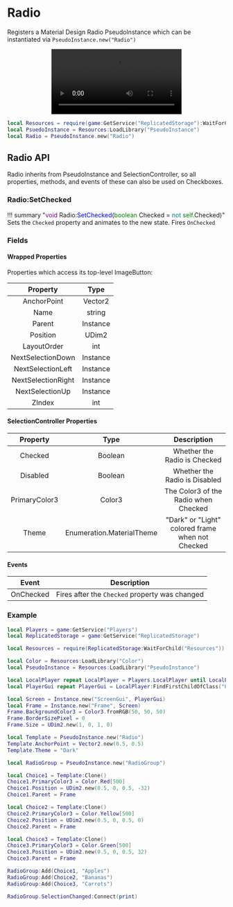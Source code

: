 # Radio

Registers a Material Design Radio PseudoInstance which can be instantiated via `PseudoInstance.new("Radio")`

<div align="center">
	<video autoplay loop>
	<source src="../../../assets/videos/RadioButtons.mp4" type="video/mp4">
	</source>
	</video>
</div>

```lua
local Resources = require(game:GetService("ReplicatedStorage"):WaitForChild("Resources"))
local PsuedoInstance = Resources:LoadLibrary("PseudoInstance")
local Radio = PseudoInstance.new("Radio")
```

## Radio API

Radio inherits from PseudoInstance and SelectionController, so all properties, methods, and events of these can also be used on Checkboxes.

### Radio:SetChecked

!!! summary "<span style="color:purple;">void</span> Radio:<span style="color:blue;">SetChecked</span>(<span style="color:green;">boolean</span> Checked = <span style="color:teal;">not</span> <span style="color:green;">self</span>.Checked)"
	Sets the `Checked` property and animates to the new state. Fires `OnChecked`

### Fields

#### Wrapped Properties
Properties which access its top-level ImageButton:

|Property|Type|
|:-:|:-:|
|AnchorPoint|Vector2|
|Name|string|
|Parent|Instance|
|Position|UDim2|
|LayoutOrder|int|
|NextSelectionDown|Instance|
|NextSelectionLeft|Instance|
|NextSelectionRight|Instance|
|NextSelectionUp|Instance|
|ZIndex|int|

#### SelectionController Properties
|Property|Type|Description|
|:-:|:-:|:-:|
|Checked|Boolean|Whether the Radio is Checked|
|Disabled|Boolean|Whether the Radio is Disabled|
|PrimaryColor3|Color3|The Color3 of the Radio when Checked|
|Theme|Enumeration.MaterialTheme|"Dark" or "Light" colored frame when not Checked|

#### Events

|Event|Description|
|:-:|:-:|
|OnChecked|Fires after the `Checked` property was changed|

### Example
```lua
local Players = game:GetService("Players")
local ReplicatedStorage = game:GetService("ReplicatedStorage")

local Resources = require(ReplicatedStorage:WaitForChild("Resources"))

local Color = Resources:LoadLibrary("Color")
local PseudoInstance = Resources:LoadLibrary("PseudoInstance")

local LocalPlayer repeat LocalPlayer = Players.LocalPlayer until LocalPlayer or not wait()
local PlayerGui repeat PlayerGui = LocalPlayer:FindFirstChildOfClass("PlayerGui") until PlayerGui or not wait()

local Screen = Instance.new("ScreenGui", PlayerGui)
local Frame = Instance.new("Frame", Screen)
Frame.BackgroundColor3 = Color3.fromRGB(50, 50, 50)
Frame.BorderSizePixel = 0
Frame.Size = UDim2.new(1, 0, 1, 0)

local Template = PseudoInstance.new("Radio")
Template.AnchorPoint = Vector2.new(0.5, 0.5)
Template.Theme = "Dark"

local RadioGroup = PseudoInstance.new("RadioGroup")

local Choice1 = Template:Clone()
Choice1.PrimaryColor3 = Color.Red[500]
Choice1.Position = UDim2.new(0.5, 0, 0.5, -32)
Choice1.Parent = Frame

local Choice2 = Template:Clone()
Choice2.PrimaryColor3 = Color.Yellow[500]
Choice2.Position = UDim2.new(0.5, 0, 0.5, 0)
Choice2.Parent = Frame

local Choice3 = Template:Clone()
Choice3.PrimaryColor3 = Color.Green[500]
Choice3.Position = UDim2.new(0.5, 0, 0.5, 32)
Choice3.Parent = Frame

RadioGroup:Add(Choice1, "Apples")
RadioGroup:Add(Choice2, "Bananas")
RadioGroup:Add(Choice3, "Carrots")

RadioGroup.SelectionChanged:Connect(print)
```
